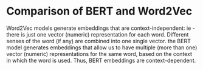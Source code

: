 # Comparison of BERT and Word2Vec
Word2Vec models generate embeddings that are context-independent: ie - there is just one vector (numeric) representation for each word. Different senses of the word (if any) are combined into one single vector.
the BERT model generates embeddings that allow us to have multiple (more than one) vector (numeric) representations for the same word, based on the context in which the word is used. Thus, BERT embeddings are context-dependent.

